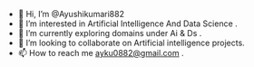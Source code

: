 - 👋 Hi, I’m @Ayushikumari882
- 👀 I’m interested in Artificial Intelligence And Data Science .
- 🌱 I’m currently exploring domains under Ai & Ds .
- 💞️ I’m looking to collaborate on Artificial intelligence projects.
- 📫 How to reach me ayku0882@gmail.com .

<!---
Ayushikumari882/Ayushikumari882 is a ✨ special ✨ repository because its `README.md` (this file) appears on your GitHub profile.
You can click the Preview link to take a look at your changes.
--->
